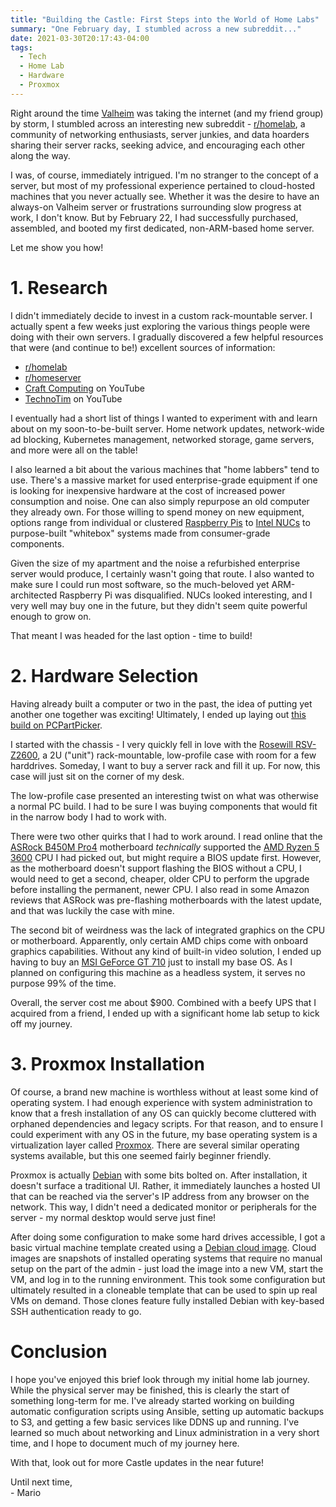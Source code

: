 ```yaml
---
title: "Building the Castle: First Steps into the World of Home Labs"
summary: "One February day, I stumbled across a new subreddit..."
date: 2021-03-30T20:17:43-04:00
tags:
  - Tech
  - Home Lab
  - Hardware
  - Proxmox
---
```


Right around the time [Valheim](https://www.valheimgame.com/) was taking the internet (and my friend group) by storm, I stumbled across an interesting new subreddit - [r/homelab](https://reddit.com/r/homelab), a community of networking enthusiasts, server junkies, and data hoarders sharing their server racks, seeking advice, and encouraging each other along the way.

I was, of course, immediately intrigued. I'm no stranger to the concept of a server, but most of my professional experience pertained to cloud-hosted machines that you never actually see. Whether it was the desire to have an always-on Valheim server or frustrations surrounding slow progress at work, I don't know. But by February 22, I had successfully purchased, assembled, and booted my first dedicated, non-ARM-based home server.

Let me show you how!

# 1. Research

I didn't immediately decide to invest in a custom rack-mountable server. I actually spent a few weeks just exploring the various things people were doing with their own servers. I gradually discovered a few helpful resources that were (and continue to be!) excellent sources of information:

- [r/homelab](https://reddit.com/r/homelab)
- [r/homeserver](https://reddit.com/r/homeserver)
- [Craft Computing](https://www.youtube.com/channel/UCp3yVOm6A55nx65STpm3tXQ) on YouTube
- [TechnoTim](https://www.youtube.com/channel/UCOk-gHyjcWZNj3Br4oxwh0A) on YouTube

I eventually had a short list of things I wanted to experiment with and learn about on my soon-to-be-built server. Home network updates, network-wide ad blocking, Kubernetes management, networked storage, game servers, and more were all on the table!

I also learned a bit about the various machines that "home labbers" tend to use. There's a massive market for used enterprise-grade equipment if one is looking for inexpensive hardware at the cost of increased power consumption and noise. One can also simply repurpose an old computer they already own. For those willing to spend money on new equipment, options range from individual or clustered [Raspberry Pis](https://www.raspberrypi.org/) to [Intel NUCs](https://www.intel.com/content/www/us/en/products/details/nuc/kits.html) to purpose-built "whitebox" systems made from consumer-grade components.

Given the size of my apartment and the noise a refurbished enterprise server would produce, I certainly wasn't going that route. I also wanted to make sure I could run most software, so the much-beloved yet ARM-architected Raspberry Pi was disqualified. NUCs looked interesting, and I very well may buy one in the future, but they didn't seem quite powerful enough to grow on.

That meant I was headed for the last option - time to build!

# 2. Hardware Selection

Having already built a computer or two in the past, the idea of putting yet another one together was exciting! Ultimately, I ended up laying out [this build on PCPartPicker](https://pcpartpicker.com/b/MDdmP6).

I started with the chassis - I very quickly fell in love with the [Rosewill RSV-Z2600](https://www.rosewill.com/product/rosewill-rsv-z2600-2u-rackmount-server-case-chassis-4-x-3-5-internal-hdd-bays-3-x-80mm-cooling-fans-included/), a 2U ("unit") rack-mountable, low-profile case with room for a few harddrives. Someday, I want to buy a server rack and fill it up. For now, this case will just sit on the corner of my desk.

The low-profile case presented an interesting twist on what was otherwise a normal PC build. I had to be sure I was buying components that would fit in the narrow body I had to work with.

There were two other quirks that I had to work around. I read online that the [ASRock B450M Pro4](https://www.asrock.com/mb/AMD/B450m%20Pro4/) motherboard _technically_ supported the [AMD Ryzen 5 3600](https://www.amd.com/en/products/cpu/amd-ryzen-5-3600) CPU I had picked out, but might require a BIOS update first. However, as the motherboard doesn't support flashing the BIOS without a CPU, I would need to get a second, cheaper, older CPU to perform the upgrade before installing the permanent, newer CPU. I also read in some Amazon reviews that ASRock was pre-flashing motherboards with the latest update, and that was luckily the case with mine.

The second bit of weirdness was the lack of integrated graphics on the CPU or motherboard. Apparently, only certain AMD chips come with onboard graphics capabilities. Without any kind of built-in video solution, I ended up having to buy an [MSI GeForce GT 710](https://www.amd.com/en/products/cpu/amd-ryzen-5-3600) just to install my base OS. As I planned on configuring this machine as a headless system, it serves no purpose 99% of the time.

Overall, the server cost me about $900. Combined with a beefy UPS that I acquired from a friend, I ended up with a significant home lab setup to kick off my journey.

# 3. Proxmox Installation

Of course, a brand new machine is worthless without at least some kind of operating system. I had enough experience with system administration to know that a fresh installation of any OS can quickly become cluttered with orphaned dependencies and legacy scripts. For that reason, and to ensure I could experiment with any OS in the future, my base operating system is a virtualization layer called [Proxmox](https://proxmox.com/en/). There are several similar operating systems available, but this one seemed fairly beginner friendly.

Proxmox is actually [Debian](https://www.debian.org/) with some bits bolted on. After installation, it doesn't surface a traditional UI. Rather, it immediately launches a hosted UI that can be reached via the server's IP address from any browser on the network. This way, I didn't need a dedicated monitor or peripherals for the server - my normal desktop would serve just fine!

After doing some configuration to make some hard drives accessible, I got a basic virtual machine template created using a [Debian cloud image](https://cloud.debian.org/images/cloud/). Cloud images are snapshots of installed operating systems that require no manual setup on the part of the admin - just load the image into a new VM, start the VM, and log in to the running environment. This took some configuration but ultimately resulted in a cloneable template that can be used to spin up real VMs on demand. Those clones feature fully installed Debian with key-based SSH authentication ready to go.

# Conclusion

I hope you've enjoyed this brief look through my initial home lab journey. While the physical server may be finished, this is clearly the start of something long-term for me. I've already started working on building automatic configuration scripts using Ansible, setting up automatic backups to S3, and getting a few basic services like DDNS up and running. I've learned so much about networking and Linux administration in a very short time, and I hope to document much of my journey here.

With that, look out for more Castle updates in the near future!

Until next time,  
\- Mario
